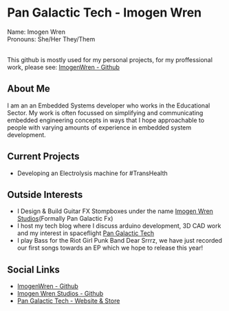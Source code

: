 # Pan Galactic Tech - Imogen Wren
Name: Imogen Wren <br>
Pronouns: She/Her They/Them <br><br>

This github is mostly used for my personal projects, for my proffessional work, please see: [ImogenWren - Github](https://github.com/ImogenWren)

## About Me
I am an an Embedded Systems developer who works in the Educational Sector. My work is often focussed on simplifying and communicating embedded engineering concepts in ways that I hope approachable to people with varying amounts of experience in embedded system development.

## Current Projects
- Developing an Electrolysis machine for #TransHealth

## Outside Interests
- I Design & Build Guitar FX Stompboxes under the name [Imogen Wren Studios](github.com/Imogen-Wren-Studios)(Formally Pan Galactic Fx)
- I host my tech blog where I discuss arduino development, 3D CAD work and my interest in spaceflight [Pan Galactic Tech](https://PanGalacticTech.com)
- I play Bass for the Riot Girl Punk Band Dear Srrrz, we have just recorded our first songs towards an EP which we hope to release this year!

## Social Links
- [ImogenWren - Github](https://github.com/ImogenWren)
- [Imogen Wren Studios - Github](github.com/Imogen-Wren-Studios)
- [Pan Galactic Tech - Website & Store](https://PanGalacticTech.com)


<!--
**PanGalacticTech/PanGalacticTech** is a ✨ _special_ ✨ repository because its `README.md` (this file) appears on your GitHub profile.

Here are some ideas to get you started:

- 🔭 I’m currently working on ...
- 🌱 I’m currently learning ...
- 👯 I’m looking to collaborate on ...
- 🤔 I’m looking for help with ...
- 💬 Ask me about ...
- 📫 How to reach me: ...
- 😄 Pronouns: ...
- ⚡ Fun fact: ...
-->
